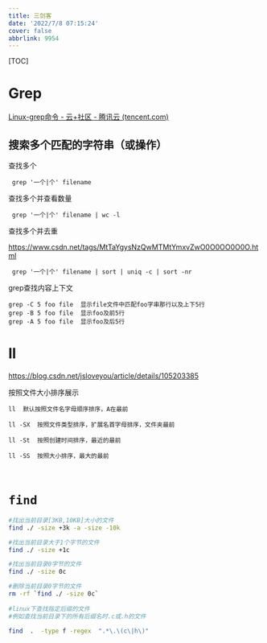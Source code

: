 ```yaml
---
title: 三剑客
date: '2022/7/8 07:15:24'
cover: false
abbrlink: 9954
---
```



[TOC]

# Grep

[Linux-grep命令 - 云+社区 - 腾讯云 (tencent.com)](https://cloud.tencent.com/developer/article/1861726?from=15425)

## 搜索多个匹配的字符串（或操作）

查找多个

```
 grep '一个|个' filename
```

查找多个并查看数量

```
 grep '一个|个' filename | wc -l
```

查找多个并去重

https://www.csdn.net/tags/MtTaYgysNzQwMTMtYmxvZwO0O0OO0O0O.html

```
 grep '一个|个' filename | sort | uniq -c | sort -nr
```

grep查找内容上下文

```
grep -C 5 foo file  显示file文件中匹配foo字串那行以及上下5行
grep -B 5 foo file  显示foo及前5行
grep -A 5 foo file  显示foo及后5行
```



# ll

https://blog.csdn.net/jsloveyou/article/details/105203385

按照文件大小排序展示

```
ll  默认按照文件名字母顺序排序，A在最前

ll -SX  按照文件类型排序，扩展名首字母排序，文件夹最前

ll -St  按照创建时间排序，最近的最前

ll -SS  按照大小排序，最大的最前

 
```

# `find`

```bash
#找出当前目录[3KB,10KB]大小的文件
find ./ -size +3k -a -size -10k

#找出当前目录大于1个字节的文件
find ./ -size +1c

#找出当前目录0字节的文件
find ./ -size 0c 

#删除当前目录0字节的文件
rm -rf `find ./ -size 0c`
    
#linux下查找指定后缀的文件
#例如查找当前目录下的所有后缀名时.c或.h的文件

find  .  -type f -regex  ".*\.\(c\|h\)"
```
